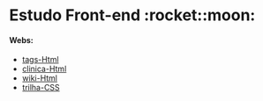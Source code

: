 <h1> Estudo Front-end :rocket::moon: </h1>

<h4>Webs:</h4>
<ul>
  <li><a href="https://tag-html.vercel.app/" target="_blank">tags-Html</a></li>
  <li><a href="https://clinica-html.vercel.app/" target="_blank">clinica-Html</a></li>
  <li><a href="https://wiki-html.vercel.app/" target="_blank">wiki-Html</a></li>
  <li><a href="https://trilha-css.vercel.app/" target="_blank">trilha-CSS</a></li>
</ul>
